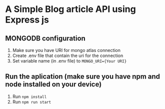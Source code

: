 # A Simple Blog article API using Express js

## MONGODB configuration

1. Make sure you have URI for mongo atlas connection
2. Create .env file that contain the uri for the connection
3. Set variable name (in .env file) to `MONGO_URI={Your URI}`

## Run the aplication (make sure you have npm and node installed on your device)

1. Run `npm install`
2. Run `npm run start`
